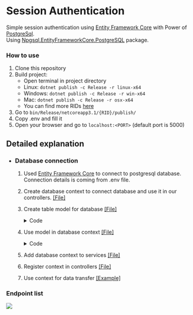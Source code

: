 # Session Authentication

Simple session authentication using [Entity Framework Core](https://www.nuget.org/packages/Microsoft.EntityFrameworkCore/8.0.0-rc.2.23480.1) with Power of [PostgreSql](https://www.postgresql.org/).<br>
Using [Npgsql.EntityFrameworkCore.PostgreSQL](https://www.nuget.org/packages/Npgsql.EntityFrameworkCore.PostgreSQL/) package.

### How to use

1. Clone this repository
2. Build project:
   * Open terminal in project directory
   * Linux: `dotnet publish -c Release -r linux-x64`
   * Windows: `dotnet publish -c Release -r win-x64`
   * Mac: `dotnet publish -c Release -r osx-x64`
   * You can find more RIDs [here](https://docs.microsoft.com/en-us/dotnet/core/rid-catalog)
3. Go to `bin/Release/netcoreapp3.1/{RID}/publish/`
4. Copy .env and fill it  
5. Open your browser and go to `localhost:<PORT>` (default port is 5000)

## Detailed explanation

* ### Database connection
  1. Used [Entity Framework Core](https://www.nuget.org/packages/Microsoft.EntityFrameworkCore/8.0.0-rc.2.23480.1) to connect to postgresql database.
  Connection details is coming from .env file.
  2. Create database context to connect database and use it in our controllers. [[File]](https://github.com/Fenish/Webapi-Starter-Kit/blob/dad608c6f909ad81c12668698b2a899b268a7502/SessionAuthentication/Database/DatabaseContext.cs#L6)
  3. Create table model for database [[File]](https://github.com/Fenish/Webapi-Starter-Kit/blob/main/SessionAuthentication/Database/Datasets/User.cs)
      <details>
     <summary>Code</summary>

     ```csharp
     using System.ComponentModel.DataAnnotations;

      namespace SessionAuthentication.Database.Datasets;
      
      public class User
      {
        [Key]
        public int Id { get; set; }
        public required string Username { get; set; }
        public required string Password { get; set; }
         public required string Email { get; set; }
      }
     ```
      </details>
  4. Use model in database context [[File]](https://github.com/Fenish/Webapi-Starter-Kit/blob/dad608c6f909ad81c12668698b2a899b268a7502/SessionAuthentication/Database/DatabaseContext.cs#L12C6-L12C6)
      <details>
     <summary>Code</summary>

     ```csharp
     public required DbSet<User> Users { get; set; }
     ```
      </details>
  5. Add database context to services [[File]](https://github.com/Fenish/Webapi-Starter-Kit/blob/dad608c6f909ad81c12668698b2a899b268a7502/SessionAuthentication/Program.cs#L20)
  6. Register context in controllers [[File]](https://github.com/Fenish/Webapi-Starter-Kit/blob/dad608c6f909ad81c12668698b2a899b268a7502/SessionAuthentication/Controllers/Authentication.cs#L24)
  7. Use context for data transfer [[Example]](https://github.com/Fenish/Webapi-Starter-Kit/blob/dad608c6f909ad81c12668698b2a899b268a7502/SessionAuthentication/Controllers/Authentication.cs#L33)

### Endpoint list <br>
  ![](https://i.imgur.com/Z822MwO.png)